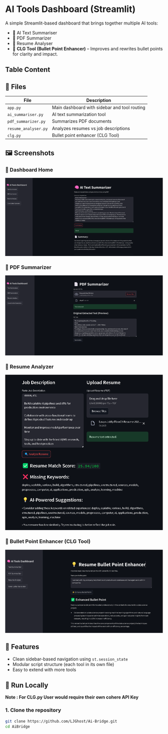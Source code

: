 # AI Tools Dashboard (Streamlit)

A simple Streamlit-based dashboard that brings together multiple AI tools:

- 📝 AI Text Summariser
- 📄 PDF Summarizer
- 📂 Resume Analyser
- 🧠 **CLG Tool (Bullet Point Enhancer)** – Improves and rewrites bullet points for clarity and impact.



## Table Content 

## 📁 Files

| File                | Description                                   |
|---------------------|-----------------------------------------------|
| `app.py`            | Main dashboard with sidebar and tool routing  |
| `ai_summariser.py`  | AI text summarization tool                    |
| `pdf_summarizer.py` | Summarizes PDF documents                      |
| `resume_analyser.py`| Analyzes resumes vs job descriptions          |
| `clg.py`            | Bullet point enhancer (CLG Tool)              |


## 🖼️ Screenshots

### 🔹 Dashboard Home
![Dashboard](assets/2.png)

### 🔹 PDF Summarizer
![PDF Summarizer](assets/1.png)

### 🔹 Resume Analyzer
![Resume Analyzer](assets/4.png)

### 🔹 Bullet Point Enhancer (CLG Tool)
![Bullet Enhancer](assets/3.png)




## 🔧 Features

- Clean sidebar-based navigation using `st.session_state`
- Modular script structure (each tool in its own file)
- Easy to extend with more tools

## 🚀 Run Locally



**Note : For CLG.py User would require their own cohere API Key** 

### 1. Clone the repository

```bash
git clone https://github.com/LJGhost/Ai-Bridge.git
cd AiBridge
